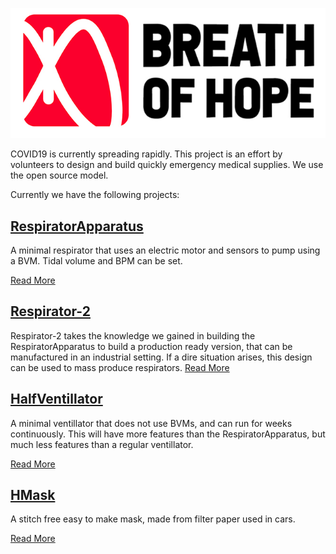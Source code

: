 ![Breath of Hope](img/logo/logo.jpg)

COVID19 is currently spreading rapidly. This project is an effort by volunteers to design and build quickly emergency medical supplies. We use the open source model.

Currently we have the following projects:

## [RespiratorApparatus](https://github.com/BreathOfHope/RespiratorApparatus)
  A minimal respirator that uses an electric motor and sensors to pump using a BVM. Tidal volume and BPM can be set.
  
  [Read More](https://github.com/BreathOfHope/RespiratorApparatus)
  
## [Respirator-2](https://github.com/BreathOfHope/Respirator-2)
Respirator-2 takes the knowledge we gained in building the RespiratorApparatus to build a production ready version, that can be manufactured in an industrial setting. If a dire situation arises, this design can be used to mass produce respirators.
  [Read More](https://github.com/BreathOfHope/Respirator-2)


## [HalfVentillator](https://github.com/BreathOfHope/HalfVentilator)
  A minimal ventillator that does not use BVMs, and can run for weeks continuously. This will have more features than the RespiratorApparatus, but much less features than a regular ventillator.
  
  [Read More](https://github.com/BreathOfHope/HalfVentilator)
  
## [HMask](https://github.com/BreathOfHope/HMask)
  A stitch free easy to make mask, made from filter paper used in cars.
  
  [Read More](https://github.com/BreathOfHope/HMask)

